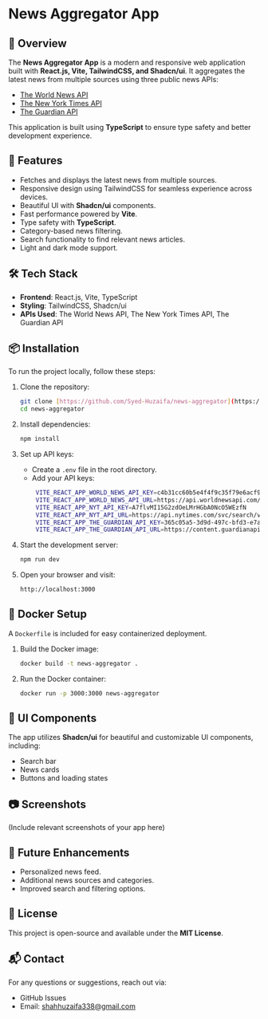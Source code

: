 # News Aggregator App

## 📰 Overview
The **News Aggregator App** is a modern and responsive web application built with **React.js, Vite, TailwindCSS, and Shadcn/ui**. It aggregates the latest news from multiple sources using three public news APIs:

- [The World News API](https://theworldnewsapi.com/)
- [The New York Times API](https://developer.nytimes.com/)
- [The Guardian API](https://open-platform.theguardian.com/)

This application is built using **TypeScript** to ensure type safety and better development experience.

## 🚀 Features
- Fetches and displays the latest news from multiple sources.
- Responsive design using TailwindCSS for seamless experience across devices.
- Beautiful UI with **Shadcn/ui** components.
- Fast performance powered by **Vite**.
- Type safety with **TypeScript**.
- Category-based news filtering.
- Search functionality to find relevant news articles.
- Light and dark mode support.

## 🛠️ Tech Stack
- **Frontend**: React.js, Vite, TypeScript
- **Styling**: TailwindCSS, Shadcn/ui
- **APIs Used**: The World News API, The New York Times API, The Guardian API

## 📦 Installation
To run the project locally, follow these steps:

1. Clone the repository:
   ```sh
   git clone [https://github.com/Syed-Huzaifa/news-aggregator](https://github.com/Syed-Huzaifa/news-aggregator.git)
   cd news-aggregator
   ```

2. Install dependencies:
   ```sh
   npm install
   ```

3. Set up API keys:
   - Create a `.env` file in the root directory.
   - Add your API keys:
     ```sh
      VITE_REACT_APP_WORLD_NEWS_API_KEY=c4b31cc60b5e4f4f9c35f79e6acf9552
      VITE_REACT_APP_WORLD_NEWS_API_URL=https://api.worldnewsapi.com/search-news
      VITE_REACT_APP_NYT_API_KEY=A7flvMI15G2zdOeLMrHGbA0NcO5WEzfN
      VITE_REACT_APP_NYT_API_URL=https://api.nytimes.com/svc/search/v2/articlesearch.json
      VITE_REACT_APP_THE_GUARDIAN_API_KEY=365c05a5-3d9d-497c-bfd3-e7a9d9a9465c
      VITE_REACT_APP_THE_GUARDIAN_API_URL=https://content.guardianapis.com/search
     ```

4. Start the development server:
   ```sh
   npm run dev
   ```

5. Open your browser and visit:
   ```sh
   http://localhost:3000
   ```

## 🐳 Docker Setup
A `Dockerfile` is included for easy containerized deployment.

1. Build the Docker image:
   ```sh
   docker build -t news-aggregator .
   ```

2. Run the Docker container:
   ```sh
   docker run -p 3000:3000 news-aggregator
   ```

## 🎨 UI Components
The app utilizes **Shadcn/ui** for beautiful and customizable UI components, including:
- Search bar
- News cards
- Buttons and loading states

## 📷 Screenshots
(Include relevant screenshots of your app here)

## 📌 Future Enhancements
- Personalized news feed.
- Additional news sources and categories.
- Improved search and filtering options.

## 📝 License
This project is open-source and available under the **MIT License**.

## 📬 Contact
For any questions or suggestions, reach out via:
- GitHub Issues
- Email: shahhuzaifa338@gmail.com
